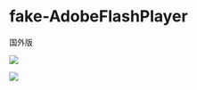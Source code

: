# fake-AdobeFlashPlayer
国外版

![](https://raw.githubusercontent.com/r00tSe7en/fake-AdobeFlashPlayer/master/install.png)

![](https://raw.githubusercontent.com/r00tSe7en/fake-AdobeFlashPlayer/master/update.png)
